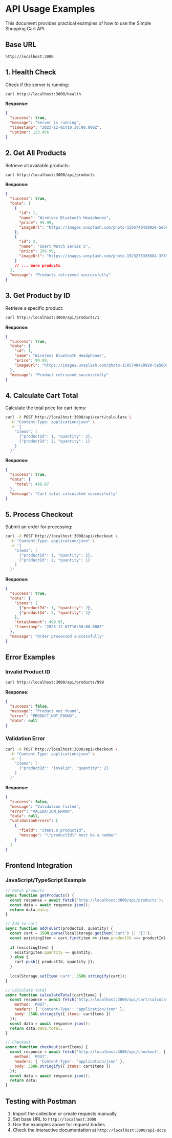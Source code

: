 # API Usage Examples

This document provides practical examples of how to use the Simple Shopping Cart API.

## Base URL
```
http://localhost:3000
```

## 1. Health Check

Check if the server is running:

```bash
curl http://localhost:3000/health
```

**Response:**
```json
{
  "success": true,
  "message": "Server is running",
  "timestamp": "2023-12-01T10:30:00.000Z",
  "uptime": 123.456
}
```

## 2. Get All Products

Retrieve all available products:

```bash
curl http://localhost:3000/api/products
```

**Response:**
```json
{
  "success": true,
  "data": [
    {
      "id": 1,
      "name": "Wireless Bluetooth Headphones",
      "price": 99.99,
      "imageUrl": "https://images.unsplash.com/photo-1505740420928-5e560c06d30e?w=300&h=300&fit=crop"
    },
    {
      "id": 2,
      "name": "Smart Watch Series 5",
      "price": 299.99,
      "imageUrl": "https://images.unsplash.com/photo-1523275335684-37898b6baf30?w=300&h=300&fit=crop"
    }
    // ... more products
  ],
  "message": "Products retrieved successfully"
}
```

## 3. Get Product by ID

Retrieve a specific product:

```bash
curl http://localhost:3000/api/products/1
```

**Response:**
```json
{
  "success": true,
  "data": {
    "id": 1,
    "name": "Wireless Bluetooth Headphones",
    "price": 99.99,
    "imageUrl": "https://images.unsplash.com/photo-1505740420928-5e560c06d30e?w=300&h=300&fit=crop"
  },
  "message": "Product retrieved successfully"
}
```

## 4. Calculate Cart Total

Calculate the total price for cart items:

```bash
curl -X POST http://localhost:3000/api/cart/calculate \
  -H "Content-Type: application/json" \
  -d '{
    "items": [
      {"productId": 1, "quantity": 2},
      {"productId": 2, "quantity": 1}
    ]
  }'
```

**Response:**
```json
{
  "success": true,
  "data": {
    "total": 499.97
  },
  "message": "Cart total calculated successfully"
}
```

## 5. Process Checkout

Submit an order for processing:

```bash
curl -X POST http://localhost:3000/api/checkout \
  -H "Content-Type: application/json" \
  -d '{
    "items": [
      {"productId": 1, "quantity": 2},
      {"productId": 2, "quantity": 1}
    ]
  }'
```

**Response:**
```json
{
  "success": true,
  "data": {
    "items": [
      {"productId": 1, "quantity": 2},
      {"productId": 2, "quantity": 1}
    ],
    "totalAmount": 499.97,
    "timestamp": "2023-12-01T10:30:00.000Z"
  },
  "message": "Order processed successfully"
}
```

## Error Examples

### Invalid Product ID
```bash
curl http://localhost:3000/api/products/999
```

**Response:**
```json
{
  "success": false,
  "message": "Product not found",
  "error": "PRODUCT_NOT_FOUND",
  "data": null
}
```

### Validation Error
```bash
curl -X POST http://localhost:3000/api/checkout \
  -H "Content-Type: application/json" \
  -d '{
    "items": [
      {"productId": "invalid", "quantity": 2}
    ]
  }'
```

**Response:**
```json
{
  "success": false,
  "message": "Validation failed",
  "error": "VALIDATION_ERROR",
  "data": null,
  "validationErrors": [
    {
      "field": "items.0.productId",
      "message": "\"productId\" must be a number"
    }
  ]
}
```

## Frontend Integration

### JavaScript/TypeScript Example

```javascript
// Fetch products
async function getProducts() {
  const response = await fetch('http://localhost:3000/api/products');
  const data = await response.json();
  return data.data;
}

// Add to cart
async function addToCart(productId, quantity) {
  const cart = JSON.parse(localStorage.getItem('cart') || '[]');
  const existingItem = cart.find(item => item.productId === productId);
  
  if (existingItem) {
    existingItem.quantity += quantity;
  } else {
    cart.push({ productId, quantity });
  }
  
  localStorage.setItem('cart', JSON.stringify(cart));
}

// Calculate total
async function calculateTotal(cartItems) {
  const response = await fetch('http://localhost:3000/api/cart/calculate', {
    method: 'POST',
    headers: { 'Content-Type': 'application/json' },
    body: JSON.stringify({ items: cartItems })
  });
  const data = await response.json();
  return data.data.total;
}

// Checkout
async function checkout(cartItems) {
  const response = await fetch('http://localhost:3000/api/checkout', {
    method: 'POST',
    headers: { 'Content-Type': 'application/json' },
    body: JSON.stringify({ items: cartItems })
  });
  const data = await response.json();
  return data;
}
```

## Testing with Postman

1. Import the collection or create requests manually
2. Set base URL to `http://localhost:3000`
3. Use the examples above for request bodies
4. Check the interactive documentation at `http://localhost:3000/api-docs`
